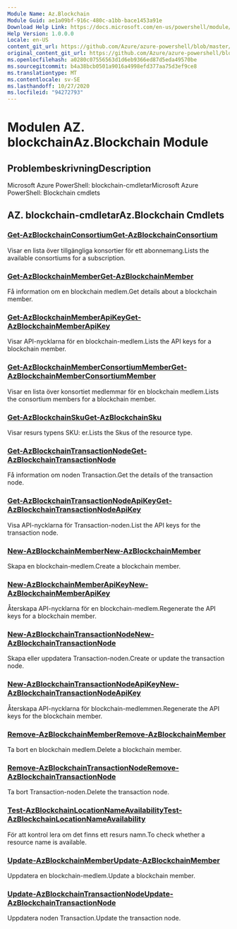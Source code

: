 ```yaml
---
Module Name: Az.Blockchain
Module Guid: ae1a09bf-916c-480c-a1bb-bace1453a91e
Download Help Link: https://docs.microsoft.com/en-us/powershell/module/az.blockchain
Help Version: 1.0.0.0
Locale: en-US
content_git_url: https://github.com/Azure/azure-powershell/blob/master/src/Blockchain/help/Az.Blockchain.md
original_content_git_url: https://github.com/Azure/azure-powershell/blob/master/src/Blockchain/help/Az.Blockchain.md
ms.openlocfilehash: a0280c07556563d1d6eb9366ed87d5eda49570be
ms.sourcegitcommit: b4a38bcb0501a9016a4998efd377aa75d3ef9ce8
ms.translationtype: MT
ms.contentlocale: sv-SE
ms.lasthandoff: 10/27/2020
ms.locfileid: "94272793"
---
```

# <span data-ttu-id="46dda-101">Modulen AZ. blockchain</span><span class="sxs-lookup"><span data-stu-id="46dda-101">Az.Blockchain Module</span></span>
## <span data-ttu-id="46dda-102">Problembeskrivning</span><span class="sxs-lookup"><span data-stu-id="46dda-102">Description</span></span>
<span data-ttu-id="46dda-103">Microsoft Azure PowerShell: blockchain-cmdletar</span><span class="sxs-lookup"><span data-stu-id="46dda-103">Microsoft Azure PowerShell: Blockchain cmdlets</span></span>

## <span data-ttu-id="46dda-104">AZ. blockchain-cmdletar</span><span class="sxs-lookup"><span data-stu-id="46dda-104">Az.Blockchain Cmdlets</span></span>
### [<span data-ttu-id="46dda-105">Get-AzBlockchainConsortium</span><span class="sxs-lookup"><span data-stu-id="46dda-105">Get-AzBlockchainConsortium</span></span>](Get-AzBlockchainConsortium.md)
<span data-ttu-id="46dda-106">Visar en lista över tillgängliga konsortier för ett abonnemang.</span><span class="sxs-lookup"><span data-stu-id="46dda-106">Lists the available consortiums for a subscription.</span></span>

### [<span data-ttu-id="46dda-107">Get-AzBlockchainMember</span><span class="sxs-lookup"><span data-stu-id="46dda-107">Get-AzBlockchainMember</span></span>](Get-AzBlockchainMember.md)
<span data-ttu-id="46dda-108">Få information om en blockchain medlem.</span><span class="sxs-lookup"><span data-stu-id="46dda-108">Get details about a blockchain member.</span></span>

### [<span data-ttu-id="46dda-109">Get-AzBlockchainMemberApiKey</span><span class="sxs-lookup"><span data-stu-id="46dda-109">Get-AzBlockchainMemberApiKey</span></span>](Get-AzBlockchainMemberApiKey.md)
<span data-ttu-id="46dda-110">Visar API-nycklarna för en blockchain-medlem.</span><span class="sxs-lookup"><span data-stu-id="46dda-110">Lists the API keys for a blockchain member.</span></span>

### [<span data-ttu-id="46dda-111">Get-AzBlockchainMemberConsortiumMember</span><span class="sxs-lookup"><span data-stu-id="46dda-111">Get-AzBlockchainMemberConsortiumMember</span></span>](Get-AzBlockchainMemberConsortiumMember.md)
<span data-ttu-id="46dda-112">Visar en lista över konsortiet medlemmar för en blockchain medlem.</span><span class="sxs-lookup"><span data-stu-id="46dda-112">Lists the consortium members for a blockchain member.</span></span>

### [<span data-ttu-id="46dda-113">Get-AzBlockchainSku</span><span class="sxs-lookup"><span data-stu-id="46dda-113">Get-AzBlockchainSku</span></span>](Get-AzBlockchainSku.md)
<span data-ttu-id="46dda-114">Visar resurs typens SKU: er.</span><span class="sxs-lookup"><span data-stu-id="46dda-114">Lists the Skus of the resource type.</span></span>

### [<span data-ttu-id="46dda-115">Get-AzBlockchainTransactionNode</span><span class="sxs-lookup"><span data-stu-id="46dda-115">Get-AzBlockchainTransactionNode</span></span>](Get-AzBlockchainTransactionNode.md)
<span data-ttu-id="46dda-116">Få information om noden Transaction.</span><span class="sxs-lookup"><span data-stu-id="46dda-116">Get the details of the transaction node.</span></span>

### [<span data-ttu-id="46dda-117">Get-AzBlockchainTransactionNodeApiKey</span><span class="sxs-lookup"><span data-stu-id="46dda-117">Get-AzBlockchainTransactionNodeApiKey</span></span>](Get-AzBlockchainTransactionNodeApiKey.md)
<span data-ttu-id="46dda-118">Visa API-nycklarna för Transaction-noden.</span><span class="sxs-lookup"><span data-stu-id="46dda-118">List the API keys for the transaction node.</span></span>

### [<span data-ttu-id="46dda-119">New-AzBlockchainMember</span><span class="sxs-lookup"><span data-stu-id="46dda-119">New-AzBlockchainMember</span></span>](New-AzBlockchainMember.md)
<span data-ttu-id="46dda-120">Skapa en blockchain-medlem.</span><span class="sxs-lookup"><span data-stu-id="46dda-120">Create a blockchain member.</span></span>

### [<span data-ttu-id="46dda-121">New-AzBlockchainMemberApiKey</span><span class="sxs-lookup"><span data-stu-id="46dda-121">New-AzBlockchainMemberApiKey</span></span>](New-AzBlockchainMemberApiKey.md)
<span data-ttu-id="46dda-122">Återskapa API-nycklarna för en blockchain-medlem.</span><span class="sxs-lookup"><span data-stu-id="46dda-122">Regenerate the API keys for a blockchain member.</span></span>

### [<span data-ttu-id="46dda-123">New-AzBlockchainTransactionNode</span><span class="sxs-lookup"><span data-stu-id="46dda-123">New-AzBlockchainTransactionNode</span></span>](New-AzBlockchainTransactionNode.md)
<span data-ttu-id="46dda-124">Skapa eller uppdatera Transaction-noden.</span><span class="sxs-lookup"><span data-stu-id="46dda-124">Create or update the transaction node.</span></span>

### [<span data-ttu-id="46dda-125">New-AzBlockchainTransactionNodeApiKey</span><span class="sxs-lookup"><span data-stu-id="46dda-125">New-AzBlockchainTransactionNodeApiKey</span></span>](New-AzBlockchainTransactionNodeApiKey.md)
<span data-ttu-id="46dda-126">Återskapa API-nycklarna för blockchain-medlemmen.</span><span class="sxs-lookup"><span data-stu-id="46dda-126">Regenerate the API keys for the blockchain member.</span></span>

### [<span data-ttu-id="46dda-127">Remove-AzBlockchainMember</span><span class="sxs-lookup"><span data-stu-id="46dda-127">Remove-AzBlockchainMember</span></span>](Remove-AzBlockchainMember.md)
<span data-ttu-id="46dda-128">Ta bort en blockchain medlem.</span><span class="sxs-lookup"><span data-stu-id="46dda-128">Delete a blockchain member.</span></span>

### [<span data-ttu-id="46dda-129">Remove-AzBlockchainTransactionNode</span><span class="sxs-lookup"><span data-stu-id="46dda-129">Remove-AzBlockchainTransactionNode</span></span>](Remove-AzBlockchainTransactionNode.md)
<span data-ttu-id="46dda-130">Ta bort Transaction-noden.</span><span class="sxs-lookup"><span data-stu-id="46dda-130">Delete the transaction node.</span></span>

### [<span data-ttu-id="46dda-131">Test-AzBlockchainLocationNameAvailability</span><span class="sxs-lookup"><span data-stu-id="46dda-131">Test-AzBlockchainLocationNameAvailability</span></span>](Test-AzBlockchainLocationNameAvailability.md)
<span data-ttu-id="46dda-132">För att kontrol lera om det finns ett resurs namn.</span><span class="sxs-lookup"><span data-stu-id="46dda-132">To check whether a resource name is available.</span></span>

### [<span data-ttu-id="46dda-133">Update-AzBlockchainMember</span><span class="sxs-lookup"><span data-stu-id="46dda-133">Update-AzBlockchainMember</span></span>](Update-AzBlockchainMember.md)
<span data-ttu-id="46dda-134">Uppdatera en blockchain-medlem.</span><span class="sxs-lookup"><span data-stu-id="46dda-134">Update a blockchain member.</span></span>

### [<span data-ttu-id="46dda-135">Update-AzBlockchainTransactionNode</span><span class="sxs-lookup"><span data-stu-id="46dda-135">Update-AzBlockchainTransactionNode</span></span>](Update-AzBlockchainTransactionNode.md)
<span data-ttu-id="46dda-136">Uppdatera noden Transaction.</span><span class="sxs-lookup"><span data-stu-id="46dda-136">Update the transaction node.</span></span>

